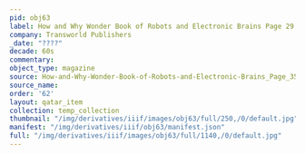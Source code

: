 ```yaml
---
pid: obj63
label: How and Why Wonder Book of Robots and Electronic Brains Page 29
company: Transworld Publishers
_date: "????"
decade: 60s
commentary: 
object_type: magazine
source: How-and-Why-Wonder-Book-of-Robots-and-Electronic-Brains_Page_35
source_name: 
order: '62'
layout: qatar_item
collection: temp_collection
thumbnail: "/img/derivatives/iiif/images/obj63/full/250,/0/default.jpg"
manifest: "/img/derivatives/iiif/obj63/manifest.json"
full: "/img/derivatives/iiif/images/obj63/full/1140,/0/default.jpg"
---
```

